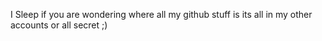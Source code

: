I Sleep
if you are wondering where all my github stuff is
its all in my other accounts or all secret ;) 
